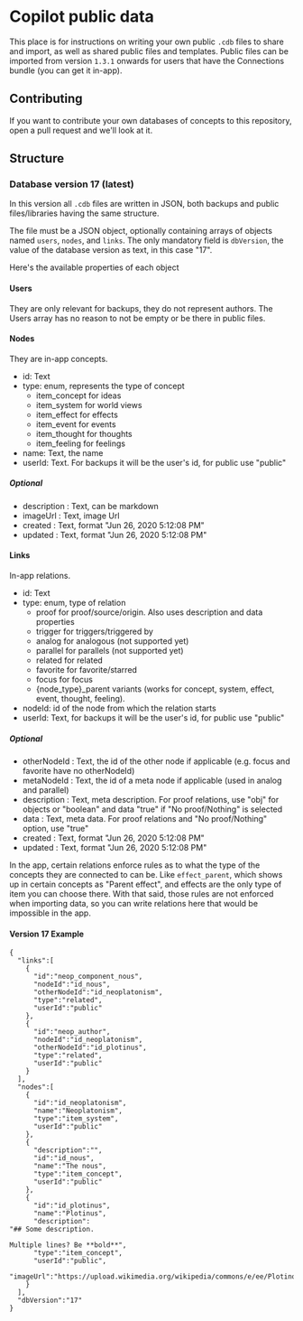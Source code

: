 # Copilot public data

This place is for instructions on writing your own public `.cdb` files to share and import, as well as shared public files and templates. Public files can be imported from version `1.3.1` onwards for users that have the Connections bundle (you can get it in-app).

## Contributing
If you want to contribute your own databases of concepts to this repository, open a pull request and we'll look at it.

## Structure

### Database version 17 (latest)
In this version all `.cdb` files are written in JSON, both backups and public files/libraries having the same structure.

The file must be a JSON object, optionally containing arrays of objects named `users`, `nodes`, and `links`. The only mandatory field is `dbVersion`, the value of the database version as text,
in this case "17".

Here's the available properties of each object
#### Users
They are only relevant for backups, they do not represent authors. The Users array has no reason to not be empty or be there in public files.
#### Nodes
They are in-app concepts. 
- id: Text
- type: enum, represents the type of concept
    - item_concept for ideas
    - item_system for world views
    - item_effect for effects
    - item_event for events
    - item_thought for thoughts
    - item_feeling for feelings
- name: Text, the name
- userId: Text. For backups it will be the user's id, for public use "public"
##### Optional
- description : Text, can be markdown
- imageUrl : Text, image Url
- created : Text, format "Jun 26, 2020 5:12:08 PM"
- updated : Text, format "Jun 26, 2020 5:12:08 PM"

#### Links
In-app relations.  
- id: Text
- type: enum, type of relation
    - proof for proof/source/origin. Also uses description and data properties 
    - trigger for triggers/triggered by
    - analog for analogous (not supported yet)
    - parallel for parallels (not supported yet)
    - related for related
    - favorite for favorite/starred
    - focus for focus
    - {node_type}_parent variants (works for concept, system, effect, event, thought, feeling).  
- nodeId: id of the node from which the relation starts
- userId: Text, for backups it will be the user's id, for public use "public"
##### Optional
- otherNodeId : Text, the id of the other node if applicable (e.g. focus and favorite have no otherNodeId)
- metaNodeId : Text, the id of a meta node if applicable (used in analog and parallel)
- description : Text, meta description. For proof relations, use "obj" for objects or "boolean" and data "true" if "No proof/Nothing" is selected 
- data : Text, meta data. For proof relations and "No proof/Nothing" option, use "true"
- created : Text, format "Jun 26, 2020 5:12:08 PM"
- updated : Text, format "Jun 26, 2020 5:12:08 PM"

In the app, certain relations enforce rules as to what the type of the concepts they are connected to can be. 
Like `effect_parent`, which shows up in certain concepts as "Parent effect", and effects are the only type of item you can choose there. With that said,
those rules are not enforced when importing data, so you can write relations here that would be impossible in the app.

#### Version 17 Example
```
{
  "links":[
    {
      "id":"neop_component_nous",
      "nodeId":"id_nous",
      "otherNodeId":"id_neoplatonism",
      "type":"related",
      "userId":"public"
    },
    {
      "id":"neop_author",
      "nodeId":"id_neoplatonism",
      "otherNodeId":"id_plotinus",
      "type":"related",
      "userId":"public"
    }
  ],
  "nodes":[
    {
      "id":"id_neoplatonism",
      "name":"Neoplatonism",
      "type":"item_system",
      "userId":"public"
    },
    {
      "description":"",
      "id":"id_nous",
      "name":"The nous",
      "type":"item_concept",
      "userId":"public"
    },
    {
      "id":"id_plotinus",
      "name":"Plotinus",
      "description":
"## Some description.

Multiple lines? Be **bold**",
      "type":"item_concept",
      "userId":"public",
      "imageUrl":"https://upload.wikimedia.org/wikipedia/commons/e/ee/Plotinos.jpg"
    }
  ],
  "dbVersion":"17"
}
```

